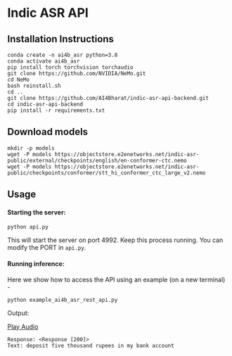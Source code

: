 # Indic ASR API

## Installation Instructions

```
conda create -n ai4b_asr python=3.8
conda activate ai4b_asr
pip install torch torchvision torchaudio
git clone https://github.com/NVIDIA/NeMo.git
cd NeMo
bash reinstall.sh
cd ..
git clone https://github.com/AI4Bharat/indic-asr-api-backend.git
cd indic-asr-api-backend
pip install -r requirements.txt
```

## Download models
```
mkdir -p models
wget -P models https://objectstore.e2enetworks.net/indic-asr-public/external/checkpoints/english/en-conformer-ctc.nemo
wget -P models https://objectstore.e2enetworks.net/indic-asr-public/checkpoints/conformer/stt_hi_conformer_ctc_large_v2.nemo

```

## Usage

#### Starting the server:

```
python api.py
```

This will start the server on port 4992. Keep this process running. You can modify the PORT in `api.py`.

#### Running inference:
Here we show how to access the API using an example (on a new terminal) -
```
python example_ai4b_asr_rest_api.py
```
Output:

[Play Audio](https://objectstore.e2enetworks.net/indic-asr-public/sample_audio.wav)
```
Response: <Response [200]>
Text: deposit five thousand rupees in my bank account
```
